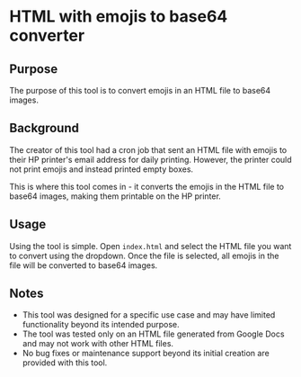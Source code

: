 # HTML with emojis to base64 converter

## Purpose

The purpose of this tool is to convert emojis in an HTML file to base64 images. 

## Background

The creator of this tool had a cron job that sent an HTML file with emojis to their HP printer's email address for daily printing. However, the printer could not print emojis and instead printed empty boxes. 

This is where this tool comes in - it converts the emojis in the HTML file to base64 images, making them printable on the HP printer.

## Usage

Using the tool is simple. Open `index.html` and select the HTML file you want to convert using the dropdown. Once the file is selected, all emojis in the file will be converted to base64 images.

## Notes

- This tool was designed for a specific use case and may have limited functionality beyond its intended purpose.
- The tool was tested only on an HTML file generated from Google Docs and may not work with other HTML files.
- No bug fixes or maintenance support beyond its initial creation are provided with this tool.
